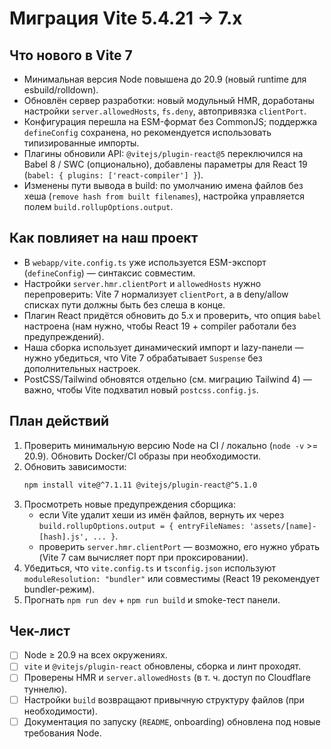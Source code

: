 # Миграция Vite 5.4.21 → 7.x

## Что нового в Vite 7

- Минимальная версия Node повышена до 20.9 (новый runtime для esbuild/rolldown).
- Обновлён сервер разработки: новый модульный HMR, доработаны настройки `server.allowedHosts`, `fs.deny`, автопривязка `clientPort`.
- Конфигурация перешла на ESM-формат без CommonJS; поддержка `defineConfig` сохранена, но рекомендуется использовать типизированные импорты.
- Плагины обновили API: `@vitejs/plugin-react@5` переключился на Babel 8 / SWC (опционально), добавлены параметры для React 19 (`babel: { plugins: ['react-compiler'] }`).
- Изменены пути вывода в build: по умолчанию имена файлов без хеша (`remove hash from built filenames`), настройка управляется полем `build.rollupOptions.output`.

## Как повлияет на наш проект

- В `webapp/vite.config.ts` уже используется ESM-экспорт (`defineConfig`) — синтаксис совместим.
- Настройки `server.hmr.clientPort` и `allowedHosts` нужно перепроверить: Vite 7 нормализует `clientPort`, а в deny/allow списках пути должны быть без слеша в конце.
- Плагин React придётся обновить до 5.x и проверить, что опция `babel` настроена (нам нужно, чтобы React 19 + compiler работали без предупреждений).
- Наша сборка использует динамический импорт и lazy-панели — нужно убедиться, что Vite 7 обрабатывает `Suspense` без дополнительных настроек.
- PostCSS/Tailwind обновятся отдельно (см. миграцию Tailwind 4) — важно, чтобы Vite подхватил новый `postcss.config.js`.

## План действий

1. Проверить минимальную версию Node на CI / локально (`node -v` >= 20.9). Обновить Docker/CI образы при необходимости.
2. Обновить зависимости:
   ```bash
   npm install vite@^7.1.11 @vitejs/plugin-react@^5.1.0
   ```
3. Просмотреть новые предупреждения сборщика:
   - если Vite удалит хеши из имён файлов, вернуть их через `build.rollupOptions.output = { entryFileNames: 'assets/[name]-[hash].js', ... }`.
   - проверить `server.hmr.clientPort` — возможно, его нужно убрать (Vite 7 сам вычисляет порт при проксировании).
4. Убедиться, что `vite.config.ts` и `tsconfig.json` используют `moduleResolution: "bundler"` или совместимы (React 19 рекомендует bundler-режим).
5. Прогнать `npm run dev` + `npm run build` и smoke-тест панели.

## Чек-лист

- [ ] Node ≥ 20.9 на всех окружениях.
- [ ] `vite` и `@vitejs/plugin-react` обновлены, сборка и линт проходят.
- [ ] Проверены HMR и `server.allowedHosts` (в т. ч. доступ по Cloudflare туннелю).
- [ ] Настройки `build` возвращают привычную структуру файлов (при необходимости).
- [ ] Документация по запуску (`README`, onboarding) обновлена под новые требования Node.
